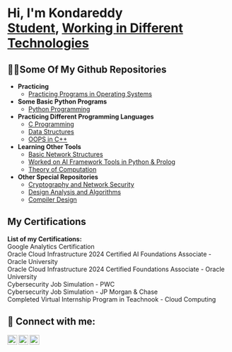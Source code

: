 <h1>Hi, I'm Kondareddy <br/>
  <a href="https://github.com/Kondareddy1209">Student</a>, 
  <a href="https://www.linkedin.com/in/ambavaram-tirumala-kondareddy-b68851275/">Working in Different Technologies</a>
</h1>

<h2>👨‍💻Some Of My Github Repositories</h2>

- <b>Practicing</b>
  - <a href="https://github.com/Kondareddy1209/operating-system">Practicing Programs in Operating Systems</a>
- <b>Some Basic Python Programs</b>
  - <a href="https://github.com/Kondareddy1209/python-programming-for-django-frame-work">Python Programming</a>
- <b>Practicing Different Programming Languages</b>
  - <a href="https://github.com/Kondareddy1209/c-programming">C Programming</a> 
  - <a href="https://github.com/Kondareddy1209/CSA0344-Data-Structures">Data Structures</a>
  - <a href="https://github.com/Kondareddy1209/DSA0164">OOPS in C++</a>
- <b>Learning Other Tools</b>
  - <a href="https://github.com/Kondareddy1209/CSA-0730---Computer-Networks">Basic Network Structures</a>
  - <a href="https://github.com/Kondareddy1209/CSA1748-Artifical-intelligence">Worked on AI Framework Tools in Python & Prolog</a>
  - <a href="https://github.com/Kondareddy1209/CSA1363-TOC">Theory of Computation</a>
- <b>Other Special Repositories</b>
  - <a href="https://github.com/Kondareddy1209/CSA5141-cryptography-and-network-security">Cryptography and Network Security</a>
  - <a href="https://github.com/Kondareddy1209/CSA0636-DAA">Design Analysis and Algorithms</a>
  - <a href="https://github.com/Kondareddy1209/CSA1456-Compilier-design">Compiler Design</a>

<h2>My Certifications</h2>
<b>List of my Certifications:</b><br>
Google Analytics Certification <br>
Oracle Cloud Infrastructure 2024 Certified AI Foundations Associate - Oracle University <br>
Oracle Cloud Infrastructure 2024 Certified Foundations Associate - Oracle University <br>
Cybersecurity Job Simulation - PWC <br>
Cybersecurity Job Simulation - JP Morgan & Chase <br>
Completed Virtual Internship Program in Teachnook - Cloud Computing <br>

<h2>🤳 Connect with me:</h2>

<a href="https://www.linkedin.com/in/ambavaram-tirumala-kondareddy-b68851275/" target="_blank">
  <img align="left" alt="Kondareddy | LinkedIn" width="22px" src="https://cdn.jsdelivr.net/npm/simple-icons@v3/icons/linkedin.svg" />
</a>

<a href="https://www.instagram.com/mr_konda_reddy.c_18/" target="_blank">
  <img align="left" alt="Kondareddy | Instagram" width="22px" src="https://cdn.jsdelivr.net/npm/simple-icons@v3/icons/instagram.svg" />
</a>

<a href="https://github.com/Kondareddy1209" target="_blank">
  <img align="left" alt="Kondareddy | GitHub" width="22px" src="https://cdn.jsdelivr.net/npm/simple-icons@v3/icons/github.svg" />
</a>
<br/>

<!-- This is the README file for your GitHub profile -->


<!--
**Kondareddy1209** is a ✨ _special_ ✨ repository because its `README.md` (this file) appears on your GitHub profile.

Here are some ideas to get you started:

- 🔭 I’m currently working on ...
- 🌱 I’m currently learning ...
- 👯 I’m looking to collaborate on ...
- 🤔 I’m looking for help with ...
- 💬 Ask me about ...
- 📫 How to reach me: ...
- 😄 Pronouns: ...
- ⚡ Fun fact: ...
-->
